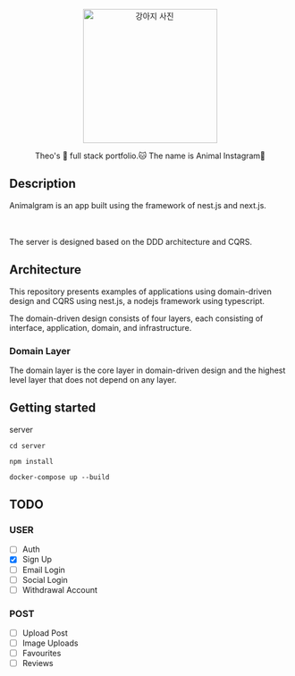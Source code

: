 <p align="center">
  <a href="/" target="blank"><img src="https://cdnweb01.wikitree.co.kr/webdata/editor/202103/02/img_20210302105652_f4642f08.webp" width="240" alt="강아지 사진" /></a>
</p>

<p align="center">Theo's 🐶 full stack portfolio.🐱 The name is Animal Instagram🐯
</p>

## Description

Animalgram is an app built using the framework of nest.js and next.js.

<br/><br/>
The server is designed based on the DDD architecture and CQRS.

## Architecture

This repository presents examples of applications using domain-driven design and CQRS using nest.js, a nodejs framework using typescript.

The domain-driven design consists of four layers, each consisting of interface, application, domain, and infrastructure.

### Domain Layer

The domain layer is the core layer in domain-driven design and the highest level layer that does not depend on any layer.

## Getting started

server

```
cd server

npm install

docker-compose up --build
```

<!-- web

```

``` -->

## TODO

### USER

- [ ] Auth
- [x] Sign Up
- [ ] Email Login
- [ ] Social Login
- [ ] Withdrawal Account

### POST

- [ ] Upload Post
- [ ] Image Uploads
- [ ] Favourites
- [ ] Reviews
